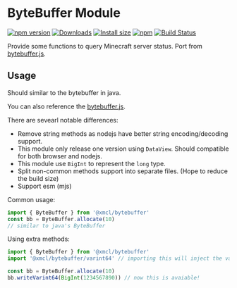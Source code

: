 # ByteBuffer Module

[![npm version](https://img.shields.io/npm/v/@xmcl/bytebuffer.svg)](https://www.npmjs.com/package/@xmcl/bytebuffer)
[![Downloads](https://img.shields.io/npm/dm/@xmcl/bytebuffer.svg)](https://npmjs.com/@xmcl/bytebuffer)
[![Install size](https://packagephobia.now.sh/badge?p=@xmcl/bytebuffer)](https://packagephobia.now.sh/result?p=@xmcl/bytebuffer)
[![npm](https://img.shields.io/npm/l/@xmcl/minecraft-launcher-core.svg)](https://github.com/voxelum/minecraft-launcher-core-node/blob/master/LICENSE)
[![Build Status](https://github.com/voxelum/minecraft-launcher-core-node/workflows/Build/badge.svg)](https://github.com/Voxelum/minecraft-launcher-core-node/actions?query=workflow%3ABuild)

Provide some functions to query Minecraft server status. Port from [bytebuffer.js](https://github.com/protobufjs/bytebuffer.js).

## Usage

Should similar to the bytebuffer in java.

You can also reference the [bytebuffer.js](https://github.com/protobufjs/bytebuffer.js).

There are sevearl notable differences:

- Remove string methods as nodejs have better string encoding/decoding support.
- This module only release one version using `DataView`. Should compatible for both browser and nodejs.
- This module use `BigInt` to represent the `long` type.
- Split non-common methods support into separate files. (Hope to reduce the build size)
- Support esm (mjs)

Common usage:

```ts
import { ByteBuffer } from '@xmcl/bytebuffer'
const bb = ByteBuffer.allocate(10)
// similar to java's ByteBuffer
```

Using extra methods:
    
```ts
import { ByteBuffer } from '@xmcl/bytebuffer'
import '@xmcl/bytebuffer/varint64' // importing this will inject the varint64 methods to ByteBuffer

const bb = ByteBuffer.allocate(10)
bb.writeVarint64(BigInt(1234567890)) // now this is avaiable!
```
